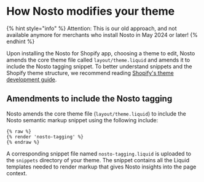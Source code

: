 # How Nosto modifies your theme

{% hint style="info" %}
Attention: This is our old approach, and not available anymore for merchants who install Nosto in May 2024 or later!
{% endhint %}

Upon installing the Nosto for Shopify app, choosing a theme to edit, Nosto amends the core theme file called `layout/theme.liquid` and amends it to include the Nosto tagging snippet. To better understand snippets and the Shopify theme structure, we recommend reading [Shopify's theme development guide](https://help.shopify.com/themes/development/templates#snippets).

## Amendments to include the Nosto tagging

Nosto amends the core theme file (`layout/theme.liquid`) to include the Nosto semantic markup snippet using the following include:

```
{% raw %}
{% render 'nosto-tagging' %}
{% endraw %}
```

A corresponding snippet file named `nosto-tagging.liquid` is uploaded to the `snippets` directory of your theme. The snippet contains all the Liquid templates needed to render markup that gives Nosto insights into the page context.
